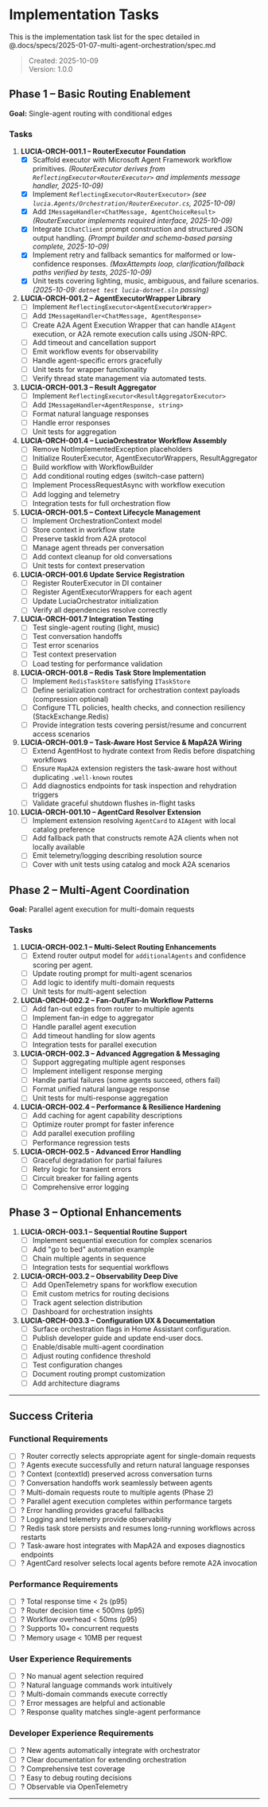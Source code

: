 # Implementation Tasks

This is the implementation task list for the spec detailed in @.docs/specs/2025-01-07-multi-agent-orchestration/spec.md

> Created: 2025-10-09  
> Version: 1.0.0

## Phase 1 – Basic Routing Enablement

**Goal:** Single-agent routing with conditional edges

### Tasks

1. **LUCIA-ORCH-001.1 – RouterExecutor Foundation**
   - [x] Scaffold executor with Microsoft Agent Framework workflow primitives. *(RouterExecutor derives from `ReflectingExecutor<RouterExecutor>` and implements message handler, 2025-10-09)*
   - [x] Implement `ReflectingExecutor<RouterExecutor>` *(see `lucia.Agents/Orchestration/RouterExecutor.cs`, 2025-10-09)*
   - [x] Add `IMessageHandler<ChatMessage, AgentChoiceResult>` *(RouterExecutor implements required interface, 2025-10-09)*
   - [x] Integrate `IChatClient` prompt construction and structured JSON output handling. *(Prompt builder and schema-based parsing complete, 2025-10-09)*
   - [x] Implement retry and fallback semantics for malformed or low-confidence responses. *(MaxAttempts loop, clarification/fallback paths verified by tests, 2025-10-09)*
   - [x] Unit tests covering lighting, music, ambiguous, and failure scenarios. *(2025-10-09: `dotnet test lucia-dotnet.sln` passing)*

2. **LUCIA-ORCH-001.2 – AgentExecutorWrapper Library**
   - [ ] Implement `ReflectingExecutor<AgentExecutorWrapper>`
   - [ ] Add `IMessageHandler<ChatMessage, AgentResponse>`
   - [ ] Create A2A Agent Execution Wrapper that can handle `AIAgent` execution, or A2A remote execution calls using JSON-RPC.
   - [ ] Add timeout and cancellation support
   - [ ] Emit workflow events for observability
   - [ ] Handle agent-specific errors gracefully
   - [ ] Unit tests for wrapper functionality
   - [ ] Verify thread state management via automated tests.

3. **LUCIA-ORCH-001.3 – Result Aggregator**
   - [ ] Implement `ReflectingExecutor<ResultAggregatorExecutor>`
   - [ ] Add `IMessageHandler<AgentResponse, string>`
   - [ ] Format natural language responses
   - [ ] Handle error responses
   - [ ] Unit tests for aggregation

4. **LUCIA-ORCH-001.4 – LuciaOrchestrator Workflow Assembly**
   - [ ] Remove NotImplementedException placeholders
   - [ ] Initialize RouterExecutor, AgentExecutorWrappers, ResultAggregator
   - [ ] Build workflow with WorkflowBuilder
   - [ ] Add conditional routing edges (switch-case pattern)
   - [ ] Implement ProcessRequestAsync with workflow execution
   - [ ] Add logging and telemetry
   - [ ] Integration tests for full orchestration flow

5. **LUCIA-ORCH-001.5 – Context Lifecycle Management**
   - [ ] Implement OrchestrationContext model
   - [ ] Store context in workflow state
   - [ ] Preserve taskId from A2A protocol
   - [ ] Manage agent threads per conversation
   - [ ] Add context cleanup for old conversations
   - [ ] Unit tests for context preservation

6. **LUCIA-ORCH-001.6 Update Service Registration**
   - [ ] Register RouterExecutor in DI container
   - [ ] Register AgentExecutorWrappers for each agent
   - [ ] Update LuciaOrchestrator initialization
   - [ ] Verify all dependencies resolve correctly

7. **LUCIA-ORCH-001.7 Integration Testing**
   - [ ] Test single-agent routing (light, music)
   - [ ] Test conversation handoffs
   - [ ] Test error scenarios
   - [ ] Test context preservation
   - [ ] Load testing for performance validation

8. **LUCIA-ORCH-001.8 – Redis Task Store Implementation**
   - [ ] Implement `RedisTaskStore` satisfying `ITaskStore`
   - [ ] Define serialization contract for orchestration context payloads (compression optional)
   - [ ] Configure TTL policies, health checks, and connection resiliency (StackExchange.Redis)
   - [ ] Provide integration tests covering persist/resume and concurrent access scenarios

9. **LUCIA-ORCH-001.9 – Task-Aware Host Service & MapA2A Wiring**
   - [ ] Extend AgentHost to hydrate context from Redis before dispatching workflows
   - [ ] Ensure `MapA2A` extension registers the task-aware host without duplicating `.well-known` routes
   - [ ] Add diagnostics endpoints for task inspection and rehydration triggers
   - [ ] Validate graceful shutdown flushes in-flight tasks

10. **LUCIA-ORCH-001.10 – AgentCard Resolver Extension**
    - [ ] Implement extension resolving `AgentCard` to `AIAgent` with local catalog preference
    - [ ] Add fallback path that constructs remote A2A clients when not locally available
    - [ ] Emit telemetry/logging describing resolution source
    - [ ] Cover with unit tests using catalog and mock A2A scenarios

## Phase 2 – Multi-Agent Coordination

**Goal:** Parallel agent execution for multi-domain requests

### Tasks

1. **LUCIA-ORCH-002.1 – Multi-Select Routing Enhancements**
   - [ ] Extend router output model for `additionalAgents` and confidence scoring per agent.
   - [ ] Update routing prompt for multi-agent scenarios
   - [ ] Add logic to identify multi-domain requests
   - [ ] Unit tests for multi-agent selection

2. **LUCIA-ORCH-002.2 – Fan-Out/Fan-In Workflow Patterns**
   - [ ] Add fan-out edges from router to multiple agents
   - [ ] Implement fan-in edge to aggregator
   - [ ] Handle parallel agent execution
   - [ ] Add timeout handling for slow agents
   - [ ] Integration tests for parallel execution

3. **LUCIA-ORCH-002.3 – Advanced Aggregation & Messaging**
   - [ ] Support aggregating multiple agent responses
   - [ ] Implement intelligent response merging
   - [ ] Handle partial failures (some agents succeed, others fail)
   - [ ] Format unified natural language response
   - [ ] Unit tests for multi-response aggregation

4. **LUCIA-ORCH-002.4 – Performance & Resilience Hardening**
   - [ ] Add caching for agent capability descriptions
   - [ ] Optimize router prompt for faster inference
   - [ ] Add parallel execution profiling
   - [ ] Performance regression tests

5. **LUCIA-ORCH-002.5 - Advanced Error Handling**
   - [ ] Graceful degradation for partial failures
   - [ ] Retry logic for transient errors
   - [ ] Circuit breaker for failing agents
   - [ ] Comprehensive error logging

## Phase 3 – Optional Enhancements

1. **LUCIA-ORCH-003.1 – Sequential Routine Support**
   - [ ] Implement sequential execution for complex scenarios
   - [ ] Add "go to bed" automation example
   - [ ] Chain multiple agents in sequence
   - [ ] Integration tests for sequential workflows

2. **LUCIA-ORCH-003.2 – Observability Deep Dive**
   - [ ] Add OpenTelemetry spans for workflow execution
   - [ ] Emit custom metrics for routing decisions
   - [ ] Track agent selection distribution
   - [ ] Dashboard for orchestration insights
   
3. **LUCIA-ORCH-003.3 – Configuration UX & Documentation**
   - [ ] Surface orchestration flags in Home Assistant configuration.
   - [ ] Publish developer guide and update end-user docs.
   - [ ] Enable/disable multi-agent coordination
   - [ ] Adjust routing confidence threshold
   - [ ] Test configuration changes
   - [ ] Document routing prompt customization
   - [ ] Add architecture diagrams
   
---

## Success Criteria

### Functional Requirements

- [ ] ? Router correctly selects appropriate agent for single-domain requests
- [ ] ? Agents execute successfully and return natural language responses
- [ ] ? Context (contextId) preserved across conversation turns
- [ ] ? Conversation handoffs work seamlessly between agents
- [ ] ? Multi-domain requests route to multiple agents (Phase 2)
- [ ] ? Parallel agent execution completes within performance targets
- [ ] ? Error handling provides graceful fallbacks
- [ ] ? Logging and telemetry provide observability
- [ ] ? Redis task store persists and resumes long-running workflows across restarts
- [ ] ? Task-aware host integrates with MapA2A and exposes diagnostics endpoints
- [ ] ? AgentCard resolver selects local agents before remote A2A invocation

### Performance Requirements

- [ ] ? Total response time < 2s (p95)
- [ ] ? Router decision time < 500ms (p95)
- [ ] ? Workflow overhead < 50ms (p95)
- [ ] ? Supports 10+ concurrent requests
- [ ] ? Memory usage < 10MB per request

### User Experience Requirements

- [ ] ? No manual agent selection required
- [ ] ? Natural language commands work intuitively
- [ ] ? Multi-domain commands execute correctly
- [ ] ? Error messages are helpful and actionable
- [ ] ? Response quality matches single-agent performance

### Developer Experience Requirements

- [ ] ? New agents automatically integrate with orchestrator
- [ ] ? Clear documentation for extending orchestration
- [ ] ? Comprehensive test coverage
- [ ] ? Easy to debug routing decisions
- [ ] ? Observable via OpenTelemetry

---
